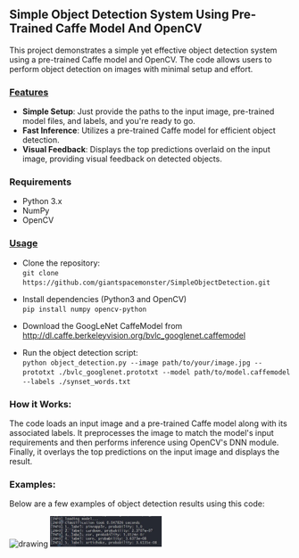 ## Simple Object Detection System Using Pre-Trained Caffe Model And OpenCV
This project demonstrates a simple yet effective object detection system using a pre-trained Caffe model and OpenCV. The code allows users to perform object detection on images with minimal setup and effort.

### <u>Features</u>
 - <b>Simple Setup</b>: Just provide the paths to the input image, pre-trained model files, and labels, and you're ready to go.
 - <b>Fast Inference</b>: Utilizes a pre-trained Caffe model for efficient object detection.
 - <b>Visual Feedback</b>: Displays the top predictions overlaid on the input image, providing visual feedback on detected objects.
### Requirements
 - Python 3.x
 - NumPy
 - OpenCV
### <u>Usage</u>
 - Clone the repository:  
 `git clone https://github.com/giantspacemonster/SimpleObjectDetection.git`  

 - Install dependencies (Python3 and OpenCV)  
 `pip install numpy opencv-python`  

 - Download the GoogLeNet CaffeModel from http://dl.caffe.berkeleyvision.org/bvlc_googlenet.caffemodel  

 - Run the object detection script:  
 `python object_detection.py --image path/to/your/image.jpg --prototxt ./bvlc_googlenet.prototxt --model path/to/model.caffemodel --labels ./synset_words.txt`  
 
 ### How it Works:  
 The code loads an input image and a pre-trained Caffe model along with its associated labels. It preprocesses the image to match the model's input requirements and then performs inference using OpenCV's DNN module. Finally, it overlays the top predictions on the input image and displays the result.  

 ### Examples:  
Below are a few examples of object detection results using this code:
 <p float="left">
 <img src="./examples/img/bruno.jpg" alt="drawing" width="200"/>
 <img src="./examples/img/Capture22.jpg" alt="drawing" width="200"/>
 </p>